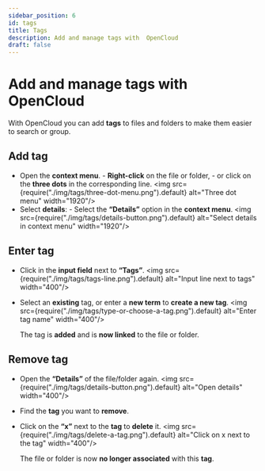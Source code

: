 ```yaml
---
sidebar_position: 6
id: tags
title: Tags
description: Add and manage tags with  OpenCloud
draft: false
---
```


# Add and manage tags with OpenCloud

With OpenCloud you can add **tags** to files and folders to make them easier to search or group.

## Add tag

- Open the **context menu**. - **Right-click** on the file or folder, - or click on the **three dots** in the corresponding line.
  <img src={require("./img/tags/three-dot-menu.png").default} alt="Three dot menu" width="1920"/>
- Select **details**: - Select the **“Details”** option in the **context menu**.
  <img src={require("./img/tags/details-button.png").default} alt="Select details in context menu" width="1920"/>

## Enter tag

- Click in the **input field** next to **“Tags”**.
  <img src={require("./img/tags/tags-line.png").default} alt="Input line next to tags" width="400"/>
- Select an **existing** tag, or enter a **new term** to **create a new tag**.
  <img src={require("./img/tags/type-or-choose-a-tag.png").default} alt="Enter tag name" width="400"/>

  The tag is **added** and is **now linked** to the file or folder.

## Remove tag

- Open the **“Details”** of the file/folder again.
  <img src={require("./img/tags/details-button.png").default} alt="Open details" width="400"/>
- Find the **tag** you want to **remove**.
- Click on the **“x”** next to the **tag** to **delete** it.
  <img src={require("./img/tags/delete-a-tag.png").default} alt="Click on x next to the tag" width="400"/>

  The file or folder is now **no longer associated** with this **tag**.
  

